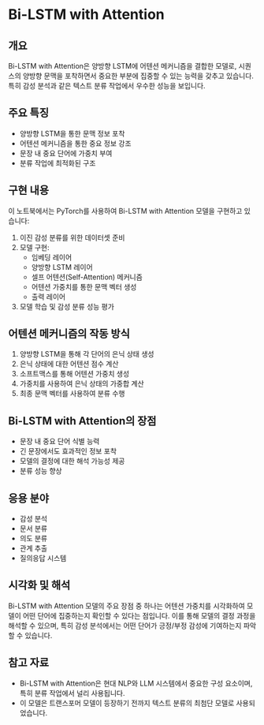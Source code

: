 # Bi-LSTM with Attention

## 개요
Bi-LSTM with Attention은 양방향 LSTM에 어텐션 메커니즘을 결합한 모델로, 시퀀스의 양방향 문맥을 포착하면서 중요한 부분에 집중할 수 있는 능력을 갖추고 있습니다. 특히 감성 분석과 같은 텍스트 분류 작업에서 우수한 성능을 보입니다.

## 주요 특징
- 양방향 LSTM을 통한 문맥 정보 포착
- 어텐션 메커니즘을 통한 중요 정보 강조
- 문장 내 중요 단어에 가중치 부여
- 분류 작업에 최적화된 구조

## 구현 내용
이 노트북에서는 PyTorch를 사용하여 Bi-LSTM with Attention 모델을 구현하고 있습니다:

1. 이진 감성 분류를 위한 데이터셋 준비
2. 모델 구현:
   - 임베딩 레이어
   - 양방향 LSTM 레이어
   - 셀프 어텐션(Self-Attention) 메커니즘
   - 어텐션 가중치를 통한 문맥 벡터 생성
   - 출력 레이어
3. 모델 학습 및 감성 분류 성능 평가

## 어텐션 메커니즘의 작동 방식
1. 양방향 LSTM을 통해 각 단어의 은닉 상태 생성
2. 은닉 상태에 대한 어텐션 점수 계산
3. 소프트맥스를 통해 어텐션 가중치 생성
4. 가중치를 사용하여 은닉 상태의 가중합 계산
5. 최종 문맥 벡터를 사용하여 분류 수행

## Bi-LSTM with Attention의 장점
- 문장 내 중요 단어 식별 능력
- 긴 문장에서도 효과적인 정보 포착
- 모델의 결정에 대한 해석 가능성 제공
- 분류 성능 향상

## 응용 분야
- 감성 분석
- 문서 분류
- 의도 분류
- 관계 추출
- 질의응답 시스템

## 시각화 및 해석
Bi-LSTM with Attention 모델의 주요 장점 중 하나는 어텐션 가중치를 시각화하여 모델이 어떤 단어에 집중하는지 확인할 수 있다는 점입니다. 이를 통해 모델의 결정 과정을 해석할 수 있으며, 특히 감성 분석에서는 어떤 단어가 긍정/부정 감성에 기여하는지 파악할 수 있습니다.

## 참고 자료
- Bi-LSTM with Attention은 현대 NLP와 LLM 시스템에서 중요한 구성 요소이며, 특히 분류 작업에서 널리 사용됩니다.
- 이 모델은 트랜스포머 모델이 등장하기 전까지 텍스트 분류의 최첨단 모델로 사용되었습니다.
